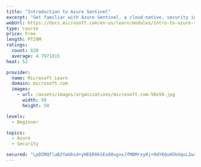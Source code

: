 ```yaml
---
title: "Introduction to Azure Sentinel"
excerpt: "Get familiar with Azure Sentinel, a cloud-native, security information and event management (SIEM) service."
webUrl: https://docs.microsoft.com/en-us/learn/modules/intro-to-azure-sentinel/
type: course
price: Free
length: PT29M
ratings:
  count: 828
  average: 4.7971015
heat: 52

provider:
  name: Microsoft Learn
  domain: microsoft.com
  images:
    - url: /assets/images/organizations/microsoft.com-50x50.jpg
      width: 50
      height: 50

levels:
  - Beginner

topics:
  - Azure
  - Security

secured: "LpDZMQflaB2YwUbsd+yHEEROkSEx80ugxxJfMBMrxy0j+9dY6QuH5kUqoL2wr2DPBJ14SgPQofDfwRnW9QS7973S3yjAYcDQRR9xGaBHmzCkpd7wwLlHhq81KJHfRlKXCd62mg79VL+dYF8PrqPZwb9WuOyp4XxMuFeV5guGAKpqRJxdLDVEqGC3NIiFsTij+p41bLuhkmQqWTzed1U2zLwN2PrWVLQBizEDN04ESqkuhleIpBU+0oqpoJ0MBC5PI1ySL8TpguVfeYZWxWKO3ANzTqtfBZGiYr2L5sSouY9/K5nk49pqQqeTY1ANr2XtHNy2+9qJ2t+ZeSPMvNz91ZQ9RN1nmuT1t0dsUBnP9Dv092KWWk1szWFycLTyb8yOhX3IRp6lZOxbDk2cTQomnITI8e9Z3YZgZiQSAcnTDKQ=;R9A//l/nxstBAdxTTz+fOA=="
---
```



